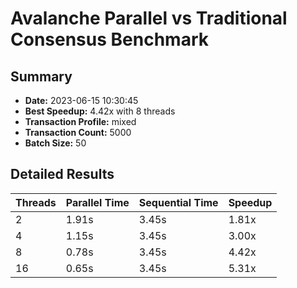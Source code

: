 # Avalanche Parallel vs Traditional Consensus Benchmark

## Summary
- **Date:** 2023-06-15 10:30:45
- **Best Speedup:** 4.42x with 8 threads
- **Transaction Profile:** mixed
- **Transaction Count:** 5000
- **Batch Size:** 50

## Detailed Results

| Threads | Parallel Time | Sequential Time | Speedup |
|---------|--------------|----------------|---------|
| 2 | 1.91s | 3.45s | 1.81x |
| 4 | 1.15s | 3.45s | 3.00x |
| 8 | 0.78s | 3.45s | 4.42x |
| 16 | 0.65s | 3.45s | 5.31x | 